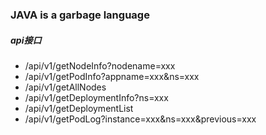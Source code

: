 ### JAVA is a garbage language
##### api接口
* /api/v1/getNodeInfo?nodename=xxx
* /api/v1/getPodInfo?appname=xxx&ns=xxx
* /api/v1/getAllNodes
* /api/v1/getDeploymentInfo?ns=xxx
* /api/v1/getDeploymentList    
* /api/v1/getPodLog?instance=xxx&ns=xxx&previous=xxx
